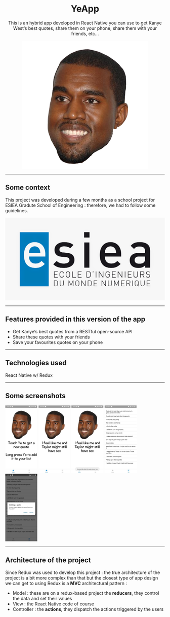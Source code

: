 <h1 align="center">
YeApp
</h1>

<p align="center">
    This is an hybrid app developed in React Native you can use to get Kanye West‘s best quotes, share them on your phone, share them with your friends, etc...
</p>

<p align="center">
    <img src="./assets/images/kanyeIcon.png" alt="Kanye logo" />
</p>

---
## Some context

This project was developed during a few months as a school project for ESIEA Gradute School of Engineering : therefore, we had to follow some guidelines.

<img src="./readmeSrc/logo-esiea.jpg" alt="Kanye logo" />

---

## Features provided in this version of the app

<ul>
    <li>Get Kanye‘s best quotes from a RESTful open-source API</li>
    <li>Share these quotes with your friends</li>
    <li>Save your favourites quotes on your phone</li>
</ul>

---
## Technologies used

React Native w/ Redux <br />

---

## Some screenshots

<img src="./readmeSrc/screen1.jpg" style="width: 20%; height: auto;"/>
<img src="./readmeSrc/screen2.jpg" style="width: 20%; height: auto;"/>
<img src="./readmeSrc/screen3.jpg" style="width: 20%; height: auto;"/>
<img src="./readmeSrc/screen4.jpg" style="width: 20%; height: auto;"/>
<img src="./readmeSrc/screen5.jpg" style="width: 20%; height: auto;"/>

---

## Architecture of the project

Since Redux was used to develop this project : the true architecture of the project is a bit more complex than that but the closest type of app design we can get to using Redux is a **MVC** architectural pattern : 
<ul>
    <li>Model : these are on a redux-based project the <strong>reducers</strong>, they control the data and set their values</li>
    <li>View : the React Native code of course</li>
    <li>Controller : the <strong>actions</strong>, they dispatch the actions triggered by the users</li>
</ul>